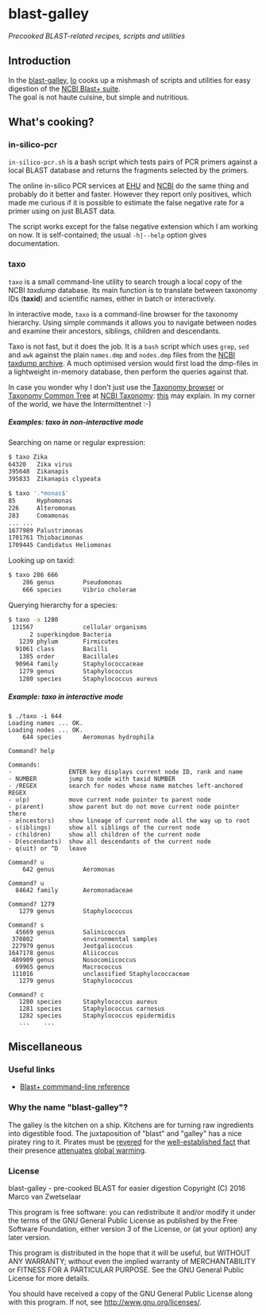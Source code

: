 # blast-galley

_Precooked BLAST-related recipes, scripts and utilities_


## Introduction

In the [blast-galley](https://github.com/zwets/blast-galley), 
[Io](http://io.zwets.it/) cooks up a mishmash of scripts and utilities
for easy digestion of the [NCBI Blast+ suite](http://www.ncbi.nlm.nih.gov/books/NBK1763/).  
The goal is not haute cuisine, but simple and nutritious.


## What's cooking?

### in-silico-pcr

`in-silico-pcr.sh` is a bash script which tests pairs of PCR primers against a
local BLAST database and returns the fragments selected by the primers.

The online in-silico PCR services at [EHU](http://insilico.ehu.es/PCR/index.php)
and [NCBI](http://www.ncbi.nlm.nih.gov/tools/primer-blast/) do the same thing 
and probably do it better and faster.  However they report only positives, which
made me curious if it is possible to estimate the false negative rate for a primer
using on just BLAST data.

The script works except for the false negative extension which I am working on
now.  It is self-contained; the usual `-h|--help` option gives documentation.


### taxo

`taxo` is a small command-line utility to search trough a local copy of the NCBI
*taxdump* database.  Its main function is to translate between taxonomy IDs (**taxid**)
and scientific names, either in batch or interactively.

In interactive mode, `taxo` is a command-line browser for the taxonomy hierarchy.
Using simple commands it allows you to navigate between nodes and examine their
ancestors, siblings, children and descendants.

Taxo is not fast, but it does the job.  It is a `bash` script which uses `grep`,
`sed` and `awk` against the plain `names.dmp` and `nodes.dmp` files from the
[NCBI taxdump archive](ftp://ftp.ncbi.nih.gov/pub/taxonomy).  A much optimised
version would first load the dmp-files in a lightweight in-memory database, then
perform the queries against that.

In case you wonder why I don't just use the [Taxonomy browser](http://www.ncbi.nlm.nih.gov/Taxonomy/Browser/wwwtax.cgi?mode=Root)
or [Taxonomy Common Tree](http://www.ncbi.nlm.nih.gov/Taxonomy/CommonTree/wwwcmt.cgi)
at [NCBI Taxonomy](http://www.ncbi.nlm.nih.gov/guide/taxonomy/): [this](http://io.zwets.it/about)
may explain.  In my corner of the world, we have the Intermittentnet :-) 


##### Examples: taxo in non-interactive mode

Searching on name or regular expression:

```bash
$ taxo Zika
64320   Zika virus
395648  Zikanapis
395833  Zikanapis clypeata
```

```bash
$ taxo '.*monas$'
85      Hyphomonas
226     Alteromonas
283     Comamonas
...	...
1677989 Palustrimonas
1701761 Thiobacimonas
1709445 Candidatus Heliomonas
```

Looking up on taxid:

```bash
$ taxo 286 666 
    286 genus        Pseudomonas
    666 species      Vibrio cholerae
```

Querying hierarchy for a species:

```bash
$ taxo -a 1280
 131567              cellular organisms
      2 superkingdom Bacteria
   1239 phylum       Firmicutes
  91061 class        Bacilli
   1385 order        Bacillales
  90964 family       Staphylococcaceae
   1279 genus        Staphylococcus
   1280 species      Staphylococcus aureus
```

##### Example: taxo in interactive mode

```
$ ./taxo -i 644
Loading names ... OK.
Loading nodes ... OK.
    644 species      Aeromonas hydrophila

Command? help

Commands:
-                ENTER key displays current node ID, rank and name
- NUMBER         jump to node with taxid NUMBER
- /REGEX         search for nodes whose name matches left-anchored REGEX
- u(p)           move current node pointer to parent node
- p(arent)       show parent but do not move current node pointer there
- a(ncestors)    show lineage of current node all the way up to root
- s(iblings)     show all siblings of the current node
- c(hildren)     show all children of the current node
- D(escendants)  show all descendants of the current node
- q(uit) or ^D   leave

Command? u
    642 genus        Aeromonas

Command? u
  84642 family       Aeromonadaceae

Command? 1279
   1279 genus        Staphylococcus

Command? s
  45669 genus        Salinicoccus
 370802              environmental samples
 227979 genus        Jeotgalicoccus
1647178 genus        Aliicoccus
 489909 genus        Nosocomiicoccus
  69965 genus        Macrococcus
 111016              unclassified Staphylococcaceae
   1279 genus        Staphylococcus

Command? c
   1280 species      Staphylococcus aureus
   1281 species      Staphylococcus carnosus
   1282 species      Staphylococcus epidermidis
   ...    ...
```

## Miscellaneous

### Useful links

* [Blast+ commmand-line reference](http://io.zwets.it/blast-cmdline-ref)

### Why the name "blast-galley"?

The galley is the kitchen on a ship.  Kitchens are for turning raw ingredients
into digestible food.  The juxtaposition of "blast" and "galley" has a nice
piratey ring to it.  Pirates must be [revered](http://sparrowism.soc.srcf.net/home/pirates.html)
for the [well-established fact](http://www.forbes.com/sites/erikaandersen/2012/03/23/true-fact-the-lack-of-pirates-is-causing-global-warming)
that their presence [attenuates global warming](http://www.venganza.org/about/open-letter/).

### License

blast-galley - pre-cooked BLAST for easier digestion
Copyright (C) 2016  Marco van Zwetselaar

This program is free software: you can redistribute it and/or modify
it under the terms of the GNU General Public License as published by
the Free Software Foundation, either version 3 of the License, or
(at your option) any later version.

This program is distributed in the hope that it will be useful,
but WITHOUT ANY WARRANTY; without even the implied warranty of
MERCHANTABILITY or FITNESS FOR A PARTICULAR PURPOSE.  See the
GNU General Public License for more details.

You should have received a copy of the GNU General Public License
along with this program.  If not, see <http://www.gnu.org/licenses/>.


